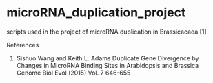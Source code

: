 # microRNA_duplication_project

scripts used in the project of microRNA duplication in Brassicacaea [1] 

References

1. Sishuo Wang and Keith L. Adams Duplicate Gene Divergence by Changes in MicroRNA Binding Sites in Arabidopsis and Brassica
Genome Biol Evol (2015) Vol. 7 646-655
